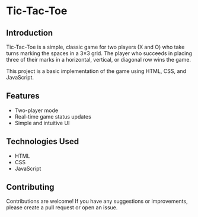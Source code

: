 # Tic-Tac-Toe

## Introduction
Tic-Tac-Toe is a simple, classic game for two players (X and O) who take turns marking the spaces in a 3×3 grid. The player who succeeds in placing three of their marks in a horizontal, vertical, or diagonal row wins the game.

This project is a basic implementation of the game using HTML, CSS, and JavaScript.

## Features
- Two-player mode
- Real-time game status updates
- Simple and intuitive UI

## Technologies Used
- HTML
- CSS
- JavaScript

## Contributing
Contributions are welcome! If you have any suggestions or improvements, please create a pull request or open an issue.


